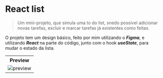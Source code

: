 # React list
>Um mini-projeto, que simula uma to do list, snedo possível adicionar novas tarefas, excluir e marcar tarefas já existentes como feitas.

O projeto tem um design básico, feito por mim utilizando o _**Figma**_, e utilizando _**React**_ na parte do código, junto com o hook _**useState**_, para mudar o estado da lista.

<table>
  <tr>
    <th>Preview</th>
  </tr>
  <tr>
    <td><img src="https://github.com/renansouzasm/React-list/assets/101893896/3ca90bbe-4976-4f2e-9618-148c256c3f21" alt="preview" /></td>
  </tr>
</table>
